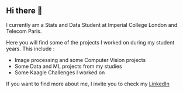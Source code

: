 ## Hi there 👋

I currently am a Stats and Data Student at Imperial College London and Telecom Paris. 

Here you will find some of the projects I worked on during my student years. This include : 
  
  * Image processing and some Computer Vision projects
  * Some Data and ML projects from my studies
  * Some Kaagle Challenges I worked on

If you want to find more about me, I invite you to check my [LinkedIn](https://www.linkedin.com/in/zohra-benali-03009a260?originalSubdomain=fr)
<!--
**zobenali/zobenali** is a ✨ _special_ ✨ repository because its `README.md` (this file) appears on your GitHub profile.

Here are some ideas to get you started:

- 🔭 I’m currently working on ...
- 🌱 I’m currently learning ...
- 👯 I’m looking to collaborate on ...
- 🤔 I’m looking for help with ...
- 💬 Ask me about ...
- 📫 How to reach me: ...
- 😄 Pronouns: ...
- ⚡ Fun fact: ...
-->
